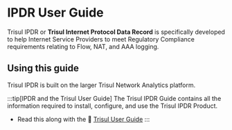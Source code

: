 # IPDR User Guide


Trisul IPDR or **Trisul Internet Protocol Data Record** is specifically developed to help Internet Service Providers to meet Regulatory Compliance requirements relating to Flow, NAT, and AAA logging. 

## Using this guide

Trisul IPDR is built on the larger Trisul Network Analytics platform.


:::tip[IPDR and the Trisul User Guide]
The Trisul IPDR Guide contains all the information required to install, configure, and use the Trisul IPDR Product. 

- Read this along with the :memo: [Trisul User Guide](/docs/ug)
:::








